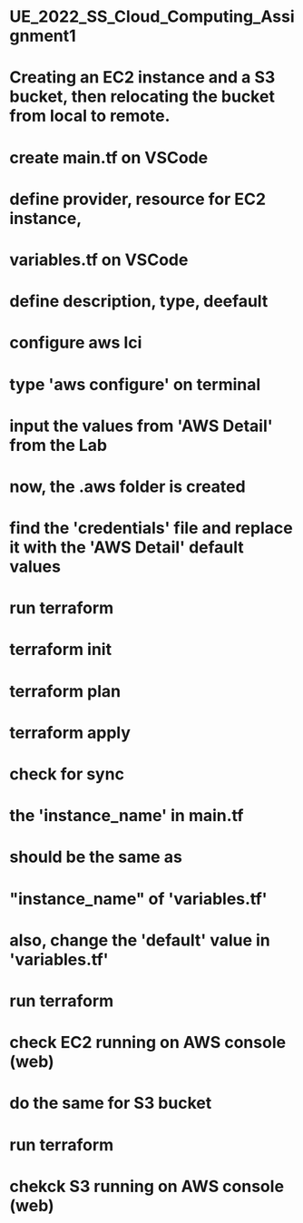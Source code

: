 # UE_2022_SS_Cloud_Computing_Assignment1
# Creating an EC2 instance and a S3 bucket, then relocating the bucket from local to remote.

# create main.tf on VSCode
  # define provider, resource for EC2 instance,
  
# variables.tf on VSCode
  # define description, type, deefault
  
# configure aws lci
  # type 'aws configure' on terminal
  # input the values from 'AWS Detail' from the Lab
  # now, the .aws folder is created
  # find the 'credentials' file and replace it with the 'AWS Detail' default values
  
# run terraform
  # terraform init
  # terraform plan
  # terraform apply
  
# check for sync
  # the 'instance_name' in main.tf
  # should be the same as
  # "instance_name" of 'variables.tf'
  # also, change the 'default' value in 'variables.tf'

# run terraform
  # check EC2 running on AWS console (web)
  
# do the same for S3 bucket

# run terraform
  # chekck S3 running on AWS console (web)
